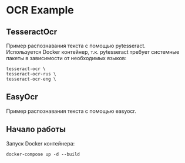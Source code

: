 # OCR Example

## TesseractOcr
Пример распознавания текста с помощью pytesseract.  
Используется Docker контейнер, т.к. pytesseract требует системные пакеты в зависимости от необходимых языков:
```
tesseract-ocr \
tesseract-ocr-rus \
tesseract-ocr-eng \
```

## EasyOcr
Пример распознавания текста с помощью easyocr.  

## Начало работы
Запуск Docker контейнера:
```
docker-compose up -d --build
```